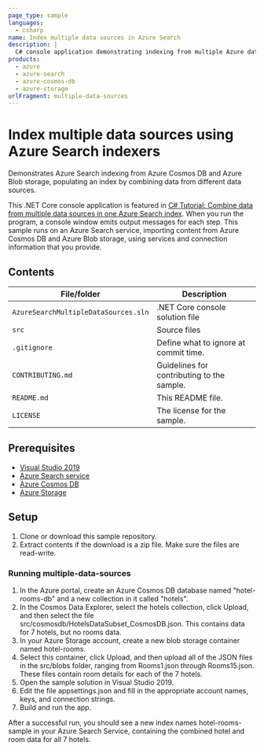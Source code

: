 ```yaml
---
page_type: sample
languages:
  - csharp
name: Index multiple data sources in Azure Search
description: |
  C# console application demonstrating indexing from multiple Azure data sources, including Cosmos DB and Blob storage.
products:
  - azure
  - azure-search
  - azure-cosmos-db
  - azure-storage
urlFragment: multiple-data-sources
---
```


# Index multiple data sources using Azure Search indexers

Demonstrates Azure Search indexing from Azure Cosmos DB and Azure Blob storage, populating an index by combining data from different data sources.

This .NET Core console application is featured in [C# Tutorial: Combine data from multiple data sources in one Azure Search index](https://docs.microsoft.com/azure/search/tutorial-multiple-data-sources). When you run the program, a console window emits output messages for each step. This sample runs on an Azure Search service, importing content from Azure Cosmos DB and Azure Blob storage, using services and connection information that you provide.

## Contents

| File/folder | Description |
|-------------|-------------|
| `AzureSearchMultipleDataSources.sln`       | .NET Core console solution file |
| `src`       | Source files |
| `.gitignore` | Define what to ignore at commit time. |
| `CONTRIBUTING.md` | Guidelines for contributing to the sample. |
| `README.md` | This README file. |
| `LICENSE`   | The license for the sample. |

## Prerequisites

- [Visual Studio 2019](https://visualstudio.microsoft.com/downloads/)
- [Azure Search service](https://docs.microsoft.com/azure/search/search-create-service-portal)
- [Azure Cosmos DB](https://docs.microsoft.com/azure/cosmos-db/create-cosmosdb-resources-portal)
- [Azure Storage](https://docs.microsoft.com/azure/storage/common/storage-quickstart-create-account)

## Setup

1. Clone or download this sample repository.
1. Extract contents if the download is a zip file. Make sure the files are read-write.

### Running multiple-data-sources

1. In the Azure portal, create an Azure Cosmos DB database named "hotel-rooms-db" and a new collection in it called "hotels". 
1. In the Cosmos Data Explorer, select the hotels collection, click Upload, and then select the file src/cosmosdb/HotelsDataSubset_CosmosDB.json. This contains data for 7 hotels, but no rooms data.
1. In your Azure Storage account, create a new blob storage container named hotel-rooms. 
1. Select this container, click Upload, and then upload all of the JSON files in the src/blobs folder, ranging from Rooms1.json through Rooms15.json. These files contain room details for each of the 7 hotels.
1. Open the sample solution in Visual Studio 2019.
1. Edit the file appsettings.json and fill in the appropriate account names, keys, and connection strings.
1. Build and run the app. 

After a successful run, you should see a new index names hotel-rooms-sample in your Azure Search Service, containing the combined hotel and room data for all 7 hotels.
